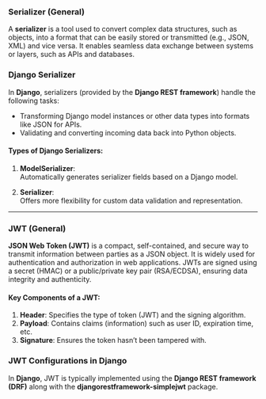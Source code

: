 ### Serializer (General)

A **serializer** is a tool used to convert complex data structures, such as objects, into a format that can be easily stored or transmitted (e.g., JSON, XML) and vice versa. It enables seamless data exchange between systems or layers, such as APIs and databases.

### Django Serializer

In **Django**, serializers (provided by the **Django REST framework**) handle the following tasks:

- Transforming Django model instances or other data types into formats like JSON for APIs.
- Validating and converting incoming data back into Python objects.

#### Types of Django Serializers:

1. **ModelSerializer**:  
   Automatically generates serializer fields based on a Django model.

2. **Serializer**:  
   Offers more flexibility for custom data validation and representation.


---

### JWT (General)

**JSON Web Token (JWT)** is a compact, self-contained, and secure way to transmit information between parties as a JSON object. It is widely used for authentication and authorization in web applications. JWTs are signed using a secret (HMAC) or a public/private key pair (RSA/ECDSA), ensuring data integrity and authenticity.

#### Key Components of a JWT:
1. **Header**: Specifies the type of token (JWT) and the signing algorithm.
2. **Payload**: Contains claims (information) such as user ID, expiration time, etc.
3. **Signature**: Ensures the token hasn’t been tampered with.


### JWT Configurations in Django

In **Django**, JWT is typically implemented using the **Django REST framework (DRF)** along with the **djangorestframework-simplejwt** package.
